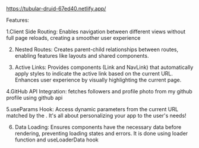 https://tubular-druid-67ed40.netlify.app/

Features:

1.Client Side Routing: Enables navigation between different views without full page reloads, creating a smoother user experience

2. Nested Routes: Creates parent-child relationships between routes, enabling features like layouts and shared components.

3. Active Links: 
Provides components (Link and NavLink) that automatically apply styles to indicate the active link based on the current URL.
Enhances user experience by visually highlighting the current page.


4.GitHub API Integration: fetches followers and profile photo from my github profile using github api

5.useParams Hook:  Access dynamic parameters from the current URL matched by the <Route path>. It's all about personalizing your app to the user's needs! 

6. Data Loading: Ensures components have the necessary data before rendering, preventing loading states and errors. It is done using loader function and useLoaderData hook
